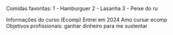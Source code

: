 Comidas favoritas:
1 - Hamburguer
2 - Lasanha
3 - Peixe do ru 

Informações do curso (Ecomp)
Entrei em 2024
Amo cursar ecomp
Objetivos profissionais: ganhar dinheiro para me sustentar
